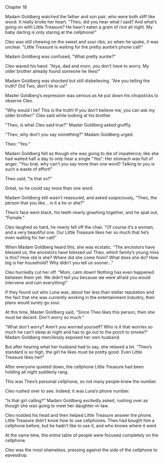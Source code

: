Chapter 18

Madam Goldberg watched the father and son pair, who were both stiff like wood. It really broke her heart. "Theo, did you hear what I said? And what’s going on with Little Treasure? He hasn’t eaten a grain of rice all night. My baby darling is only staring at the cellphone!"


Cleo was still chewing on the sweet and sour ribs, so when he spoke, it was unclear. "Little Treasure is waiting for the pretty auntie’s phone call!"


Madam Goldberg was confused, "What pretty auntie?"


Cleo waved his hand. "Aiya, dad and mom, you don’t have to worry. My older brother already found someone he likes!"


Madam Goldberg was shocked but still disbelieving. "Are you telling the truth? Old Two, don’t lie to us!"


Master Goldberg’s expression was serious as he put down his chopsticks to observe Cleo.


"Why would I lie? This is the truth! If you don’t believe me, you can ask my older brother!" Cleo said while looking at his brother.


"Theo, is what Cleo said true?" Master Goldberg asked gruffly.


"Theo, why don’t you say something?" Madam Goldberg urged.


Theo: "Yes."


Madam Goldberg felt as though she was going to die of impatience; like she had waited half a day to only hear a single "Yes". Her stomach was full of anger. "You brat, why can’t you say more than one word? Talking to you is such a waste of effort!"


Theo said, "Is that so?"


Great, so he could say more than one word.


Madam Goldberg still wasn’t reassured, and asked suspiciously, "Theo, the person that you like… is it a he or she?"


Theo’s face went black, his teeth nearly gnashing together, and he spat out, "Female."


Cleo laughed so hard, he nearly fell off the chair. "Of course it’s a woman, and a very beautiful one. Our Little Treasure likes her so much that he’s even waiting for her call!"


When Madam Goldberg heard this, she was ecstatic. "The ancestors have blessed us, the ancestors have blessed us! Theo, which family’s young miss is this? How old is she? Where did she come from? What does she do? How big is her household? Why didn’t you tell us sooner…"


Cleo hurriedly cut her off. "Mom, calm down! Nothing has even happened between them yet. We didn’t tell you because we were afraid you would intervene and ruin everything!"


If they found out who Luna was, about her less than stellar reputation and the fact that she was currently working in the entertainment industry, their plans would surely go sour.


At this time, Master Goldberg said, "Since Theo likes this person, then she must be decent. Don’t worry so much."


"What don’t worry? Aren’t you worried yourself? Who is it that worries so much he can’t sleep at night and has to go out to the porch to smoke?" Madam Goldberg mercilessly exposed her own husband.


But after hearing what her husband had to say, she relaxed a lot. "Theo’s standard is so high, the girl he likes must be pretty good. Even Little Treasure likes her!"


After everyone quieted down, the cellphone Little Treasure had been holding all night suddenly rang.


This was Theo’s personal cellphone, so not many people knew the number.


Cleo rushed over to see. Indeed, it was Luna’s phone number.


"Is that girl calling?" Madam Goldberg excitedly asked, rushing over as though she was going to meet her daughter-in-law.


Cleo nodded his head and then helped Little Treasure answer the phone. Little Treasure didn’t know how to use cellphones. Theo had bought him a cellphone before, but he hadn’t like to use it, and who knows where it went.


At the same time, the entire table of people were focused completely on the cellphone.


Cleo was the most shameless, pressing against the side of the cellphone to eavesdrop.

